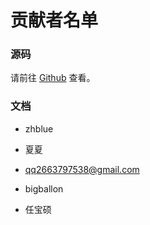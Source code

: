 # 贡献者名单

### 源码

请前往 [Github](https://github.com/zhblue/hustoj/graphs/contributors) 查看。

### 文档

+ zhblue

+ 夏夏

+ qq2663797538@gmail.com

+ bigballon

+ 任宝硕

